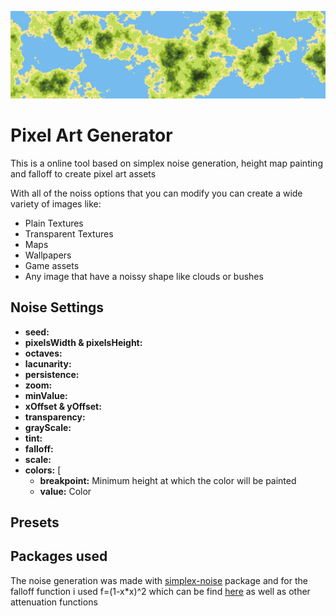 ![terrain screenshot](https://github.com/alan-palacios/pixel-art-generator/blob/media/screenshot1.png)

# Pixel Art Generator
This is a online tool based on simplex noise generation, height map painting and falloff to create pixel art assets 

With all of the noiss options that you can modify you can create a wide variety of images like:
- Plain Textures
- Transparent Textures
- Maps
- Wallpapers
- Game assets
- Any image that have a noissy shape like clouds or bushes


## Noise Settings
  - **seed:**  
  - **pixelsWidth & pixelsHeight:** 
  - **octaves:** 
  - **lacunarity:** 
  - **persistence:** 
  - **zoom:** 
  - **minValue:** 
  - **xOffset & yOffset:** 
  - **transparency:** 
  - **grayScale:** 
  - **tint:** 
  - **falloff:** 
  - **scale:** 
  - **colors:** [
	  - **breakpoint:** Minimum height at which the color will be painted
	  - **value:** Color
## Presets

## Packages used

The noise generation was made with [simplex-noise](https://github.com/jwagner/simplex-noise.js) package and for the falloff function i used f=(1-x*x)^2 which can be find [here](https://briansharpe.wordpress.com/2011/11/14/two-useful-interpolation-functions-for-noise-development/) as well as other attenuation functions  

 
